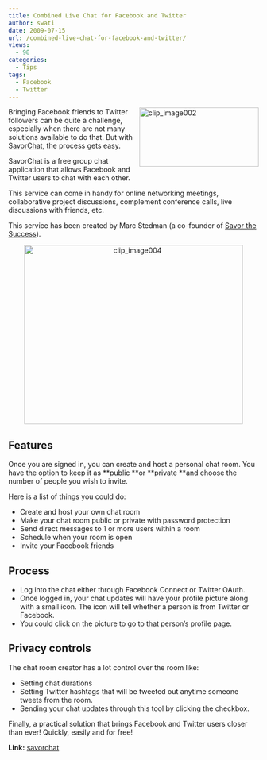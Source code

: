 ```yaml
---
title: Combined Live Chat for Facebook and Twitter
author: swati
date: 2009-07-15
url: /combined-live-chat-for-facebook-and-twitter/
views:
  - 98
categories:
  - Tips
tags:
  - Facebook
  - Twitter
---
```

<img class="alignright wp-image-53123" style="border: 0pt none;margin-left: 0px;margin-right: 0px" src="http://cdn.devilsworkshop.org/files/2009/07/clip-image00218.jpg" border="0" alt="clip_image002" width="240" height="119" align="right" />

Bringing Facebook friends to Twitter followers can be quite a challenge, especially when there are not many solutions available to do that. But with <a href="http://www.savorchat.com/" onclick="_gaq.push(['_trackEvent', 'outbound-article', 'http://www.savorchat.com/', 'SavorChat']);" >SavorChat</a>, the process gets easy.

SavorChat is a free group chat application that allows Facebook and Twitter users to chat with each other.

This service can come in handy for online networking meetings, collaborative project discussions, complement conference calls, live discussions with friends, etc.

This service has been created by Marc Stedman (a co-founder of <a href="http://www.savorthesuccess.com/" onclick="_gaq.push(['_trackEvent', 'outbound-article', 'http://www.savorthesuccess.com/', 'Savor the Success']);" >Savor the Success</a>).

<p style="text-align: center">
  <img class="aligncenter" src="http://cdn.devilsworkshop.org/files/2009/07/clip-image0043.jpg" alt="clip_image004" width="440" height="361" />
</p>

## Features

Once you are signed in, you can create and host a personal chat room. You have the option to keep it as **public **or **private **and choose the number of people you wish to invite.

Here is a list of things you could do:

  * Create and host your own chat room
  * Make your chat room public or private with password protection
  * Send direct messages to 1 or more users within a room
  * Schedule when your room is open
  * Invite your Facebook friends

## Process

  * Log into the chat either through Facebook Connect or Twitter OAuth.
  * Once logged in, your chat updates will have your profile picture along with a small icon. The icon will tell whether a person is from Twitter or Facebook.
  * You could click on the picture to go to that person’s profile page.

## Privacy controls

The chat room creator has a lot control over the room like:

  * Setting chat durations
  * Setting Twitter hashtags that will be tweeted out anytime someone tweets from the room.
  * Sending your chat updates through this tool by clicking the checkbox.

Finally, a practical solution that brings Facebook and Twitter users closer than ever! Quickly, easily and for free!

**Link:** <a href="http://www.savorchat.com/" onclick="_gaq.push(['_trackEvent', 'outbound-article', 'http://www.savorchat.com/', 'savorchat']);" >savorchat</a>
